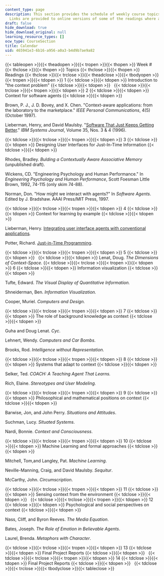 ```yaml
---
content_type: page
description: This section provides the schedule of weekly course topics and readings.
  Links are provided to online versions of some of the readings where available.
draft: false
hide_download: true
hide_download_original: null
learning_resource_types: []
ocw_type: CourseSection
title: Calendar
uid: 465941e3-6b16-a956-a0a3-b4d9b7ae9a82
---
```

{{< tableopen >}}{{< theadopen >}}{{< tropen >}}{{< thopen >}}
Week #
{{< thclose >}}{{< thopen >}}
Topics
{{< thclose >}}{{< thopen >}}
Readings
{{< thclose >}}{{< trclose >}}{{< theadclose >}}{{< tbodyopen >}}{{< tropen >}}{{< tdopen >}}
1
{{< tdclose >}}{{< tdopen >}}
Introduction to "the context problem"
{{< tdclose >}}{{< tdopen >}}
 
{{< tdclose >}}{{< trclose >}}{{< tropen >}}{{< tdopen >}}
2
{{< tdclose >}}{{< tdopen >}}
Context for software agents
{{< tdclose >}}{{< tdopen >}}

Brown, P. J., J. D. Bovey, and X. Chen. "Context-aware applications: from the laboratory to the marketplace." *IEEE Personal Communications*, 4(5) (October 1997).

Lieberman, Henry, and David Maulsby. "[Software That Just Keeps Getting Better](http://ieeexplore.ieee.org/xpl/freeabs_all.jsp?arnumber=5387200)." *IBM Systems Journal*, Volume 35, Nos. 3 & 4 (1996).

{{< tdclose >}}{{< trclose >}}{{< tropen >}}{{< tdopen >}}
3
{{< tdclose >}}{{< tdopen >}}
Designing User Interfaces for Just-In-Time Information
{{< tdclose >}}{{< tdopen >}}

Rhodes, Bradley. *Bulding a Contextually Aware Associative Memory* (unpublished draft).

Wickens, CD. "Engineering Psychology and Human Performance." In *Engineering Psychology and Human Performance*, Scott Foesman Little Brown, 1992, 74-115 (only skim 74-88).

Norman, Don. "How might we interact with agents?" In *Software Agents*. Edited by J. Bradshaw. AAAI Press/MIT Press, 1997.

{{< tdclose >}}{{< trclose >}}{{< tropen >}}{{< tdopen >}}
4
{{< tdclose >}}{{< tdopen >}}
Context for learning by example
{{< tdclose >}}{{< tdopen >}}

Lieberman, Henry. [Integrating user interface agents with conventional applications](http://web.media.mit.edu/~lieber/Lieberary/Integrating-UI-Agents/Integrating-Agents-Intro.html)*.*

Potter, Richard. [Just-in-Time Programming](http://web.media.mit.edu/~lieber/Teaching/Context/Potter.rtf).

{{< tdclose >}}{{< trclose >}}{{< tropen >}}{{< tdopen >}}
5
{{< tdclose >}}{{< tdopen >}}
 
{{< tdclose >}}{{< tdopen >}}
Lenat, Doug. *The Dimensions of Context-Space.*
{{< tdclose >}}{{< trclose >}}{{< tropen >}}{{< tdopen >}}
6
{{< tdclose >}}{{< tdopen >}}
Information visualization
{{< tdclose >}}{{< tdopen >}}

Tufte, Edward. *The Visual Display of Quantitative Information.*

Shneiderman, Ben. *Information Visualization.*

Cooper, Muriel. *Computers and Design.*

{{< tdclose >}}{{< trclose >}}{{< tropen >}}{{< tdopen >}}
7
{{< tdclose >}}{{< tdopen >}}
The role of background knowledge as context
{{< tdclose >}}{{< tdopen >}}

Guha and Doug Lenat. *Cyc*.

Lehnert, Wendy. *Computers and Car Bombs*.

Brooks, Rod. *Intelligence without Representation.*

{{< tdclose >}}{{< trclose >}}{{< tropen >}}{{< tdopen >}}
8
{{< tdclose >}}{{< tdopen >}}
Systems that adapt to context
{{< tdclose >}}{{< tdopen >}}

Selker, Ted. *COACH: A Teaching Agent That Learns.*

Rich, Elaine. *Stereotypes and User Modeling.*

{{< tdclose >}}{{< trclose >}}{{< tropen >}}{{< tdopen >}}
9
{{< tdclose >}}{{< tdopen >}}
Philosophical and mathematical positions on context
{{< tdclose >}}{{< tdopen >}}

Barwise, Jon, and John Perry. *Situations and Attitudes*.

Suchman, Lucy. *Situated Systems*.

Nardi, Bonnie. *Context and Consciousness*.

{{< tdclose >}}{{< trclose >}}{{< tropen >}}{{< tdopen >}}
10
{{< tdclose >}}{{< tdopen >}}
Machine Learning and formal approaches
{{< tdclose >}}{{< tdopen >}}

Mitchell, Tom,and Langley, Pat. *Machine Learning*.

Neville-Manning, Craig, and David Maulsby. *Sequitur*.

McCarthy, John. *Circumscription*.

{{< tdclose >}}{{< trclose >}}{{< tropen >}}{{< tdopen >}}
11
{{< tdclose >}}{{< tdopen >}}
Sensing context from the environment
{{< tdclose >}}{{< tdopen >}}
 
{{< tdclose >}}{{< trclose >}}{{< tropen >}}{{< tdopen >}}
12
{{< tdclose >}}{{< tdopen >}}
Psychological and social perspectives on context
{{< tdclose >}}{{< tdopen >}}

Nass, Cliff, and Byron Reeves. *The Media Equation*.

Bates, Joseph. *The Role of Emotion in Believable Agents*.

Laurel, Brenda. *Metaphors with Character*.

{{< tdclose >}}{{< trclose >}}{{< tropen >}}{{< tdopen >}}
13
{{< tdclose >}}{{< tdopen >}}
Final Project Reports
{{< tdclose >}}{{< tdopen >}}
 
{{< tdclose >}}{{< trclose >}}{{< tropen >}}{{< tdopen >}}
14
{{< tdclose >}}{{< tdopen >}}
Final Project Reports
{{< tdclose >}}{{< tdopen >}}
 
{{< tdclose >}}{{< trclose >}}{{< tbodyclose >}}{{< tableclose >}}